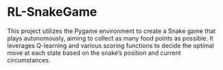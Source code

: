 # RL-SnakeGame
This project utilizes the Pygame environment to create a Snake game that plays autonomously, aiming to collect as many food points as possible. 
It leverages Q-learning and various scoring functions to decide the optimal move at each state based on the snake’s position and current circumstances.
